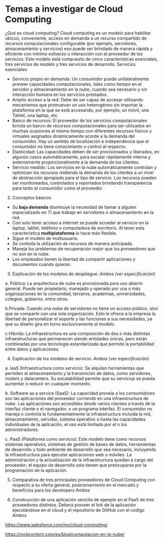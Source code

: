 # Temas a investigar de Cloud Computing

¿Qué es cloud computing?
Cloud computing es un modelo para habilitar ubicuo, conveniente, acceso en demanda a un recurso compartido de recursos computacionales configurable (por ejemplo, servidores, almacenamiento y servicios) eso puede ser brindado de manera rápida y eficiente con mínimo esfuerzo o interacción con el proveedor de los servicios. Este modelo está compuesto de cinco características esenciales, tres servicios de modelo y tres servicios de desarrollo.
Servicios esenciales:
* Servicio propio en demanda: Un consumidor puede unilateralmente proveer capacidades computacionales, tales como tiempo en el servidor y almacenamiento en la nube, cuando sea necesario y sin interacción humana en los servicios prestados.
* Amplio acceso a la red: Debe de ser capaz de accesar utilizando mecanismos que promuevan un uso heterogéneo sin importar la plataforma en la que se está accesando, por ejemplo, un móvil, una Tablet, una laptop, etc.  
* Banco de recursos: El proveedor de los servicios computacionales brinda un banco de recursos computacionales para ser utilizados en muchas ocasiones al mismo tiempo con diferentes recursos físicos y virtuales asignados dinámicamente acorde a la demanda del consumidor. Hay un sentido de localización e independencia que el consumidor no tiene conocimiento o control al respecto.
* Elasticidad: Las capacidades deben de ser provisionados y liberados, en algunos casos automáticamente, para escalar rápidamente interna y externamente proporcionalmente a la demanda de los clientes.
* Servicio medido: Los servicios en la nube automáticamente controlan y optimizan los recursos midiendo la demanda de los clientes a un nivel de abstracción apropiado para el tipo de servicio. Los recursos pueden ser monitoreados, controlados y reportados brindando transparencia para tanto el consumidor como el proveedor.

2. Conceptos básicos

  - Su **baja demanda** disminuye la necesidad de llamar a alguien especializado en TI que trabaje en servidores o almacenamiento en la red.
  - Con solo tener acceso a internet se puede acceder al servicio en la laptop, tablet, teléfono o computadora de escritorio. Al tener esta característica **multiplataforma** lo hace más flexible.
  - Sigue el modelo de multiusuario.
  - Se controla la utilización de recursos de manera anticipada.
  - Maneja los problemas de recuperación mejor que los proveedores que no son en la nube.
  - Los empleados tienen la libertad de compartir aplicaciones y documentos cuando quieran.

3. Explicación de los modelos de despliegue: _Ambos (ver especificación)_

  a. Pública: La arquitectura de nube es provisionada para uso abierto general. Puede ser propietario, manejado y operado por una o más organizaciones en la comunidad, terceros, academias, universidades, colegios, gobierno, entre otros.
  
  b.Privada: Cuando una nube de servidores no tiene un acceso público, sino que se comparte con una sola organización. Esto le ofrece a la empresa la libertad de personalizar el soporte y las funciones a sus necesidades, ya que su diseño gira en torno exclusivamente al modelo.
  
  c.Híbrida: La infraestructura es una composición de dos o más distintas infraestructuras que permanecen siendo entidades únicas, pero están combinadas por una tecnología estandarizada que permite la portabilidad entre datos y aplicaciones.
  
 4. Explicación de los modelos de servicio: _Ambos (ver especificación)_
 
  a. IaaS (Infraestructura como servicio): Se alquilan herramientas que permiten el almacenamiento y la transmición de datos, como servidores, routers y datacenters. Su escalabilidad permite que su serviciop se pueda aumentar o reducir en cualquier momento.
  
  b. Software as a service (SaaS): La capacidad proveía a los consumidores son las aplicaciones del proveedor corriendo en una infraestructura de nube.  Las aplicaciones son accesibles desde varios clientes a través de la interfaz cliente o el navegador, o un programa interfaz. El consumidor no maneja o controla la fundamentalmente la infraestructura incluida la red, almacenamiento, servidor, sistema operativo o hasta las capacidades individuales de la aplicación, el uso está limitado por el o los administradores.
  
  c. PaaS (Plataforma como servicio): Este modelo tiene como recursos sistemas operativos, sistemas de gestión de bases de datos, herramientas de desarrollo y todo ambiente de desarrollo que sea necesario, incluyendo la infraestructura para ejecutar aplicaciones web o móviles. La administración y la actualización de la infraestructura quedan a cargo del proveedor; el equipo de desarrollo solo tienen que preocuparse por la programación de la aplicación.
  
5. Comparativa de tres principales proveedores de Cloud Computing con respecto a su oferta general, posicionamiento en el mercado y beneficios para los developers _Ambos_

6. Construcción de una aplicación sencilla de ejemplo en el PaaS de tres proveedores distintos. Deberá proveer el link de la aplicación ejecutándose en el cloud y el repositorio de GitHub con el código _Ambos_

https://www.salesforce.com/mx/cloud-computing/

https://rockcontent.com/es/blog/computacion-en-la-nube/

